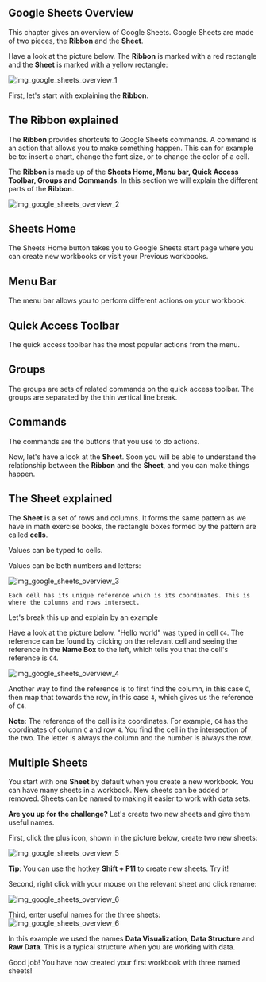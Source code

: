 Google Sheets Overview
---


This chapter gives an overview of Google Sheets. Google Sheets are made of two pieces, the **Ribbon** and the **Sheet**.

Have a look at the picture below. The **Ribbon** is marked with a red rectangle and the **Sheet** is marked with a yellow rectangle:


![img_google_sheets_overview_1](https://user-images.githubusercontent.com/47166768/191905519-d722ba8a-cc30-43c5-a433-97335a8a1506.png)



First, let's start with explaining the **Ribbon**.


The Ribbon explained
---
The **Ribbon** provides shortcuts to Google Sheets commands. A command is an action that allows you to make something happen. This can for example be to: insert a chart, change the font size, or to change the color of a cell.

The **Ribbon** is made up of the **Sheets Home, Menu bar, Quick Access Toolbar, Groups and Commands**. In this section we will explain the different parts of the **Ribbon**.

![img_google_sheets_overview_2](https://user-images.githubusercontent.com/47166768/191905776-963b9928-648c-4691-923a-e8c1e724f7d0.png)


Sheets Home
---
The Sheets Home button takes you to Google Sheets start page where you can create new workbooks or visit your Previous workbooks.

Menu Bar
---
The menu bar allows you to perform different actions on your workbook.

Quick Access Toolbar
---
The quick access toolbar has the most popular actions from the menu.

Groups
---
The groups are sets of related commands on the quick access toolbar. The groups are separated by the thin vertical line break.

Commands
---
The commands are the buttons that you use to do actions.

Now, let's have a look at the **Sheet**. Soon you will be able to understand the relationship between the **Ribbon** and the **Sheet**, and you can make things happen.



The Sheet explained
---
The **Sheet** is a set of rows and columns. It forms the same pattern as we have in math exercise books, the rectangle boxes formed by the pattern are called **cells**.

Values can be typed to cells.

Values can be both numbers and letters:


![img_google_sheets_overview_3](https://user-images.githubusercontent.com/47166768/191906138-47492975-2af0-4e91-82b2-296dc317decc.png)

```
Each cell has its unique reference which is its coordinates. This is where the columns and rows intersect.
```

Let's break this up and explain by an example

Have a look at the picture below. "Hello world" was typed in cell `C4`. The reference can be found by clicking on the relevant cell and seeing the reference in the **Name Box** to the left, which tells you that the cell's reference is `C4`.


![img_google_sheets_overview_4](https://user-images.githubusercontent.com/47166768/191906333-c2d6f043-262f-434f-86f1-48e5def4bb93.png)


Another way to find the reference is to first find the column, in this case `C`, then map that towards the row, in this case `4`, which gives us the reference of `C4`.


**Note**: The reference of the cell is its coordinates. For example, `C4` has the coordinates of column `C` and row `4`. You find the cell in the intersection of the two. The letter is always the column and the number is always the row.



Multiple Sheets
---
You start with one **Sheet** by default when you create a new workbook. You can have many sheets in a workbook. New sheets can be added or removed. Sheets can be named to making it easier to work with data sets.

**Are you up for the challenge?** Let's create two new sheets and give them useful names.

First, click the plus icon, shown in the picture below, create two new sheets:

![img_google_sheets_overview_5](https://user-images.githubusercontent.com/47166768/191906857-77e44ddf-ca8d-4433-b376-8c4ebad01f89.png)

**Tip**: You can use the hotkey **Shift + F11** to create new sheets. Try it!

Second, right click with your mouse on the relevant sheet and click rename:

![img_google_sheets_overview_6](https://user-images.githubusercontent.com/47166768/191906934-e7d3ac57-1f63-4cb1-8666-71499e67ac72.png)

Third, enter useful names for the three sheets:
![img_google_sheets_overview_6](https://user-images.githubusercontent.com/47166768/191907104-42eaf64e-519c-4781-a812-f81ca4bce113.png)


In this example we used the names **Data Visualization**, **Data Structure** and **Raw Data**. This is a typical structure when you are working with data.

Good job! You have now created your first workbook with three named sheets!


